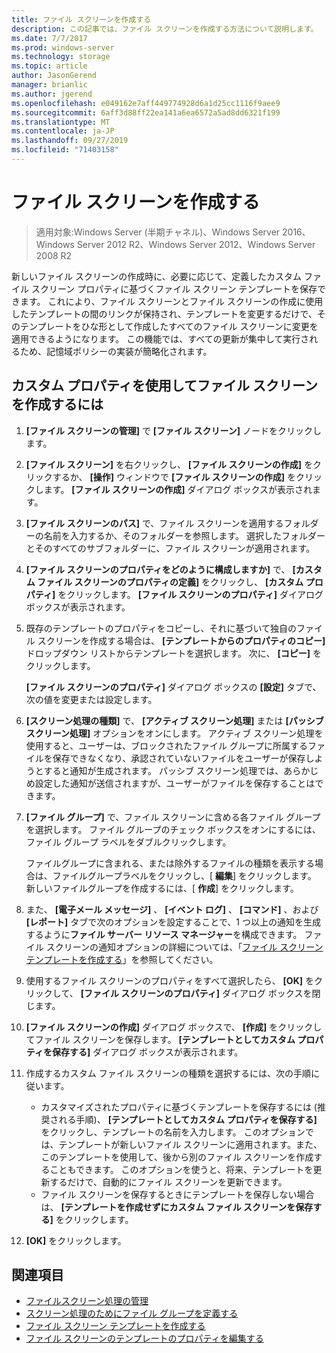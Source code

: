 ```yaml
---
title: ファイル スクリーンを作成する
description: この記事では、ファイル スクリーンを作成する方法について説明します。
ms.date: 7/7/2017
ms.prod: windows-server
ms.technology: storage
ms.topic: article
author: JasonGerend
manager: brianlic
ms.author: jgerend
ms.openlocfilehash: e049162e7aff449774928d6a1d25cc1116f9aee9
ms.sourcegitcommit: 6aff3d88ff22ea141a6ea6572a5ad8dd6321f199
ms.translationtype: MT
ms.contentlocale: ja-JP
ms.lasthandoff: 09/27/2019
ms.locfileid: "71403158"
---
```

# <a name="create-a-file-screen"></a>ファイル スクリーンを作成する

> 適用対象:Windows Server (半期チャネル)、Windows Server 2016、Windows Server 2012 R2、Windows Server 2012、Windows Server 2008 R2

新しいファイル スクリーンの作成時に、必要に応じて、定義したカスタム ファイル スクリーン プロパティに基づくファイル スクリーン テンプレートを保存できます。 これにより、ファイル スクリーンとファイル スクリーンの作成に使用したテンプレートの間のリンクが保持され、テンプレートを変更するだけで、そのテンプレートをひな形として作成したすべてのファイル スクリーンに変更を適用できるようになります。 この機能では、すべての更新が集中して実行されるため、記憶域ポリシーの実装が簡略化されます。

## <a name="to-create-a-file-screen-with-custom-properties"></a>カスタム プロパティを使用してファイル スクリーンを作成するには

1.  **[ファイル スクリーンの管理]** で **[ファイル スクリーン]** ノードをクリックします。

2.  **[ファイル スクリーン]** を右クリックし、 **[ファイル スクリーンの作成]** をクリックするか、 **[操作]** ウィンドウで **[ファイル スクリーンの作成]** をクリックします。 **[ファイル スクリーンの作成]** ダイアログ ボックスが表示されます。

3.  **[ファイル スクリーンのパス]** で、ファイル スクリーンを適用するフォルダーの名前を入力するか、そのフォルダーを参照します。 選択したフォルダーとそのすべてのサブフォルダーに、ファイル スクリーンが適用されます。

4.  **[ファイル スクリーンのプロパティをどのように構成しますか]** で、 **[カスタム ファイル スクリーンのプロパティの定義]** をクリックし、 **[カスタム プロパティ]** をクリックします。 **[ファイル スクリーンのプロパティ]** ダイアログ ボックスが表示されます。

5.  既存のテンプレートのプロパティをコピーし、それに基づいて独自のファイル スクリーンを作成する場合は、 **[テンプレートからのプロパティのコピー]** ドロップダウン リストからテンプレートを選択します。 次に、 **[コピー]** をクリックします。

    **[ファイル スクリーンのプロパティ]** ダイアログ ボックスの **[設定]** タブで、次の値を変更または設定します。

6.  **[スクリーン処理の種類]** で、 **[アクティブ スクリーン処理]** または **[パッシブ スクリーン処理]** オプションをオンにします。 アクティブ スクリーン処理を使用すると、ユーザーは、ブロックされたファイル グループに所属するファイルを保存できなくなり、承認されていないファイルをユーザーが保存しようとすると通知が生成されます。 パッシブ スクリーン処理では、あらかじめ設定した通知が送信されますが、ユーザーがファイルを保存することはできます。

7.  **[ファイル グループ]** で、ファイル スクリーンに含める各ファイル グループを選択します。 ファイル グループのチェック ボックスをオンにするには、ファイル グループ ラベルをダブルクリックします。

    ファイルグループに含まれる、または除外するファイルの種類を表示する場合は、ファイルグループラベルをクリックし、[ **編集**] をクリックします。 新しいファイルグループを作成するには、[ **作成**] をクリックします。

8.  また、 **[電子メール メッセージ]** 、 **[イベント ログ]** 、 **[コマンド]** 、および **[レポート]** タブで次のオプションを設定することで、1 つ以上の通知を生成するように**ファイル サーバー リソース マネージャー**を構成できます。 ファイル スクリーンの通知オプションの詳細については、「[ファイル スクリーン テンプレートを作成する](create-file-screen-template.md)」を参照してください。

9.  使用するファイル スクリーンのプロパティをすべて選択したら、 **[OK]** をクリックして、 **[ファイル スクリーンのプロパティ]** ダイアログ ボックスを閉じます。

10. **[ファイル スクリーンの作成]** ダイアログ ボックスで、 **[作成]** をクリックしてファイル スクリーンを保存します。 **[テンプレートとしてカスタム プロパティを保存する]** ダイアログ ボックスが表示されます。

11. 作成するカスタム ファイル スクリーンの種類を選択するには、次の手順に従います。

    -   カスタマイズされたプロパティに基づくテンプレートを保存するには (推奨される手順)、 **[テンプレートとしてカスタム プロパティを保存する]** をクリックし、テンプレートの名前を入力します。 このオプションでは、テンプレートが新しいファイル スクリーンに適用されます。また、このテンプレートを使用して、後から別のファイル スクリーンを作成することもできます。 このオプションを使うと、将来、テンプレートを更新するだけで、自動的にファイル スクリーンを更新できます。
    -   ファイル スクリーンを保存するときにテンプレートを保存しない場合は、 **[テンプレートを作成せずにカスタム ファイル スクリーンを保存する]** をクリックします。

12. **[OK]** をクリックします。

## <a name="see-also"></a>関連項目

-   [ファイルスクリーン処理の管理](file-screening-management.md)
-   [スクリーン処理のためにファイル グループを定義する](define-file-groups-for-screening.md)
-   [ファイル スクリーン テンプレートを作成する](create-file-screen-template.md)
-   [ファイル スクリーンのテンプレートのプロパティを編集する](edit-file-screen-template-properties.md)


